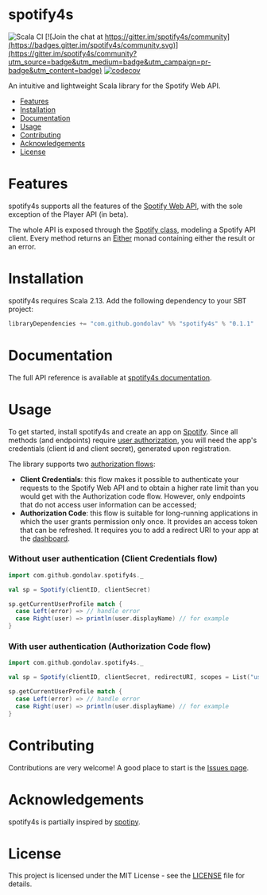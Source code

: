 # spotify4s

![Scala CI](https://github.com/Gondolav/spotify4s/workflows/Scala%20CI/badge.svg) [![Join the chat at https://gitter.im/spotify4s/community](https://badges.gitter.im/spotify4s/community.svg)](https://gitter.im/spotify4s/community?utm_source=badge&utm_medium=badge&utm_campaign=pr-badge&utm_content=badge) [![codecov](https://codecov.io/gh/Gondolav/spotify4s/branch/add-tests/graph/badge.svg)](https://codecov.io/gh/Gondolav/spotify4s)

An intuitive and lightweight Scala library for the Spotify Web API.

- [Features](#features)
- [Installation](#installation)
- [Documentation](#documentation)
- [Usage](#usage)
- [Contributing](#contributing)
- [Acknowledgements](#acknowledgements)
- [License](#license)

# Features

spotify4s supports all the features of the [Spotify Web API](https://developer.spotify.com/documentation/web-api/), with the sole exception of the Player API (in beta).

The whole API is exposed through the [Spotify class](https://gondolav.github.io/spotify4s/latest/api/com/github/gondolav/spotify4s/Spotify.html), modeling a Spotify API client. Every method returns an [Either](https://www.scala-lang.org/api/2.13.3/scala/util/Either.html) monad containing either the result or an error.

# Installation

spotify4s requires Scala 2.13. Add the following dependency to your SBT project:

```scala
libraryDependencies += "com.github.gondolav" %% "spotify4s" % "0.1.1"
```

# Documentation

The full API reference is available at [spotify4s documentation](https://gondolav.github.io/spotify4s/latest/api/com/github/gondolav/spotify4s/).

# Usage

To get started, install spotify4s and create an app on [Spotify](https://developer.spotify.com/dashboard/). Since all methods (and endpoints) require [user authorization](https://developer.spotify.com/documentation/general/guides/authorization-guide/), you will need the app's credentials (client id and client secret), generated upon registration.

The library supports two [authorization flows](https://gondolav.github.io/spotify4s/latest/api/com/github/gondolav/spotify4s/auth/index.html):

- **Client Credentials**: this flow makes it possible to authenticate your requests to the Spotify Web API and to obtain a higher rate limit than you would get with the Authorization code flow. However, only endpoints that do not access user information can be accessed;
- **Authorization Code**: this flow is suitable for long-running applications in which the user grants permission only once. It provides an access token that can be refreshed. It requires you to add a redirect URI to your app at the [dashboard](https://developer.spotify.com/dashboard/).

### Without user authentication (Client Credentials flow)

```scala
import com.github.gondolav.spotify4s._

val sp = Spotify(clientID, clientSecret)

sp.getCurrentUserProfile match {
  case Left(error) => // handle error
  case Right(user) => println(user.displayName) // for example
}
```

### With user authentication (Authorization Code flow)

```scala
import com.github.gondolav.spotify4s._

val sp = Spotify(clientID, clientSecret, redirectURI, scopes = List("user-read-email", "user-read-private"))

sp.getCurrentUserProfile match {
  case Left(error) => // handle error
  case Right(user) => println(user.displayName) // for example
}
```

# Contributing

Contributions are very welcome! A good place to start is the [Issues page](https://github.com/Gondolav/spotify4s/issues).

# Acknowledgements

spotify4s is partially inspired by [spotipy](https://github.com/plamere/spotipy). 

# License

This project is licensed under the MIT License - see the [LICENSE](https://github.com/Gondolav/spotify4s/blob/master/LICENSE) file for details.
